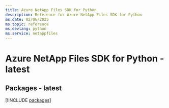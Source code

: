 ```yaml
---
title: Azure NetApp Files SDK for Python
description: Reference for Azure NetApp Files SDK for Python
ms.date: 02/06/2025
ms.topic: reference
ms.devlang: python
ms.service: netappfiles
---
```

# Azure NetApp Files SDK for Python - latest
## Packages - latest
[!INCLUDE [packages](netapp-files-index.md)]